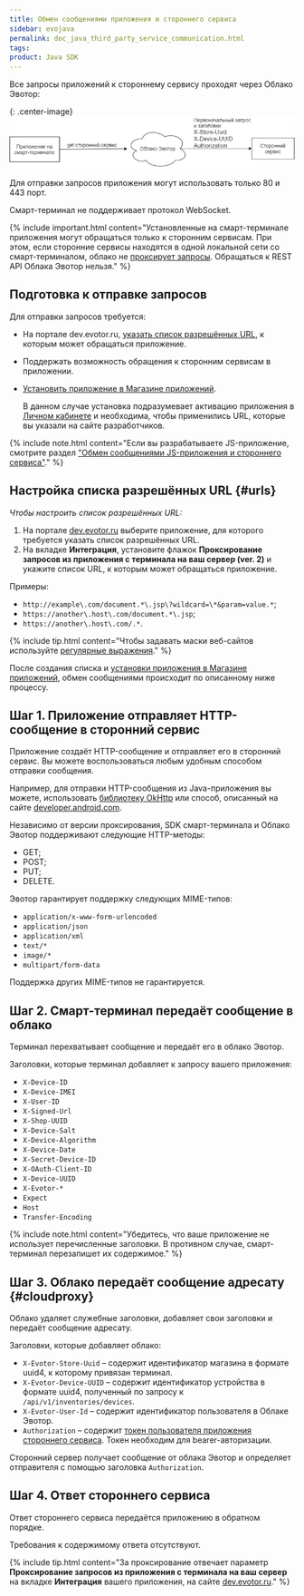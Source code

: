 ```yaml
---
title: Обмен сообщениями приложения и стороннего сервиса
sidebar: evojava
permalink: doc_java_third_party_service_communication.html
tags:
product: Java SDK
---
```


Все запросы приложений к стороннему сервису проходят через Облако Эвотор:

{: .center-image}
![](images\cloud_proxy.png)

Для отправки запросов приложения могут использовать только 80 и 443 порт.

Смарт-терминал не поддерживает протокол WebSocket.

{% include important.html content="Установленные на смарт-терминале приложения могут обращаться только к сторонним сервисам. При этом, если сторонние сервисы находятся в одной локальной сети со смарт-терминалом, облако не [проксирует запросы](./doc_java_third_party_service_communication.html#cloudproxy). Обращаться к REST API Облака Эвотор нельзя." %}

## Подготовка к отправке запросов

Для отправки запросов требуется:

* На портале dev.evotor.ru, [указать список разрешённых URL](doc_java_third_party_service_communication.html#urls), к которым может обращаться приложение.
* Поддержать возможность обращения к сторонним сервисам в приложении.
* [Установить приложение в Магазине приложений](./doc_app_installation.html#MarkeplaceAppInstallation).

  В данном случае установка подразумевает активацию приложения в [Личном кабинете](https://lk.evotor.ru) и необходима, чтобы применились URL, которые вы указали на сайте разработчиков.

{% include note.html content="Если вы разрабатываете JS-приложение, смотрите раздел [\"Обмен сообщениями JS-приложения и стороннего сервиса\"](./doc_js_third_party_service_communication.html)." %}

## Настройка списка разрешённых URL {#urls}

*Чтобы настроить список разрешённых URL:*

1. На портале [dev.evotor.ru](https://dev.evotor.ru) выберите приложение, для которого требуется указать список разрешённых URL.
2. На вкладке **Интеграция**, установите флажок **Проксирование запросов из приложения с терминала на ваш сервер (ver. 2)** и укажите список URL, к которым может обращаться приложение.

Примеры:

* `http://example\.com/document.*\.jsp\?wildcard=\*&param=value.*`;
* `https://another\.host\.com/document.*\.jsp`;
* `https://another\.host\.com/.*`.

{% include tip.html content="Чтобы задавать маски веб-сайтов используйте [регулярные выражения](http://docs.oracle.com/javase/8/docs/api/java/util/regex/Pattern.html#sum)." %}

После создания списка и [установки приложения в Магазине приложений](./doc_app_installation.html#MarkeplaceAppInstallation), обмен сообщениями происходит по описанному ниже процессу.

## Шаг 1. Приложение отправляет HTTP-сообщение в сторонний сервис

Приложение создаёт HTTP-сообщение и отправляет его в сторонний сервис. Вы можете воспользоваться любым удобным способом отправки сообщения.

Например, для отправки HTTP-сообщения из Java-приложения вы можете, использовать [библиотеку OkHttp](http://square.github.io/okhttp/) или способ, описанный на сайте [developer.android.com](https://developer.android.com/training/basics/network-ops/connecting.html).

Независимо от версии проксирования, SDK смарт-терминала и Облако Эвотор поддерживают следующие HTTP-методы:

* GET;
* POST;
* PUT;
* DELETE.

Эвотор гарантирует поддержку следующих MIME-типов:

* `application/x-www-form-urlencoded`
* `application/json`
* `application/xml`
* `text/*`
* `image/*`
* `multipart/form-data`

Поддержка других MIME-типов не гарантируется.

## Шаг 2. Смарт-терминал передаёт сообщение в облако

Терминал перехватывает сообщение и передаёт его в облако Эвотор.

Заголовки, которые терминал добавляет к запросу вашего приложения:

* `X-Device-ID`
* `X-Device-IMEI`
* `X-User-ID`
* `X-Signed-Url`
* `X-Shop-UUID`
* `X-Device-Salt`
* `X-Device-Algorithm`
* `X-Device-Date`
* `X-Secret-Device-ID`
* `X-OAuth-Client-ID`
* `X-Device-UUID`
* `X-Evotor-*`
* `Expect`
* `Host`
* `Transfer-Encoding`

{% include note.html content="Убедитесь, что ваше приложение не использует перечисленные заголовки. В противном случае, смарт-терминал перезапишет их содержимое." %}

## Шаг 3. Облако передаёт сообщение адресату {#cloudproxy}

Облако удаляет служебные заголовки, добавляет свои заголовки и передаёт сообщение адресату.

Заголовки, которые добавляет облако:

* `X-Evotor-Store-Uuid` – содержит идентификатор магазина в формате uuid4, к которому привязан терминал.
* `X-Evotor-Device-UUID` – содержит идентификатор устройства в формате uuid4, полученный по запросу к `/api/v1/inventories/devices`.
* `X-Evotor-User-Id` – содержит идентификатор пользователя в Облаке Эвотор.
* `Authorization` – содержит [токен пользователя приложения стороннего сервиса](./doc_evotor_api_authorization.html#usersToken). Токен необходим для bearer-авторизации.

Сторонний сервер получает сообщение от облака Эвотор и определяет отправителя с помощью заголовка `Authorization`.

## Шаг 4. Ответ стороннего сервиса

Ответ стороннего сервиса передаётся приложению в обратном порядке.

Требования к содержимому ответа отсутствуют.

{% include tip.html content="За проксирование отвечает параметр **Проксирование запросов из приложения с терминала на ваш сервер** на вкладке **Интеграция** вашего приложения, на сайте [dev.evotor.ru](https://dev.evotor.ru/)." %}
